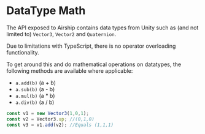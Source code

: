 # DataType Math

The API exposed to Airship contains data types from Unity such as (and not limited to) `Vector3`, `Vector2` and `Quaternion`.

Due to limitations with TypeScript, there is no operator overloading functionality.

To get around this and do mathematical operations on datatypes, the following methods are available where applicable:

* `a.add(b)` (a + b)
* `a.sub(b)` (a - b)
* `a.mul(b)` (a \* b)
* `a.div(b)` (a / b)

```typescript
const v1 = new Vector3(1,0,1);
const v2 = Vector3.up; //(0,1,0)
const v3 = v1.add(v2); //Equals (1,1,1)
```
